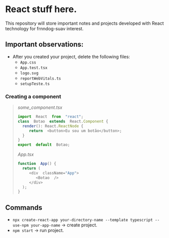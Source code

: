 # React stuff here.
This repository will store important notes and projects developed with React technology for frnndog-suav interest.
## Important observations:
- After you created your project, delete the following files:
	- `App.css`
	- `App.test.tsx`
	- `logo.svg`
	- `reportWebVitals.ts`
	- `setupTeste.ts`
### **Creating a component**
>*some_component.tsx*
>```typescript
>import  React  from  "react";
>class  Botao  extends  React.Component {
>   render(): React.ReactNode {
>      return  <button>Eu sou um botão</button>;
>   }
>}
>export  default  Botao;
>```
>*App.tsx*
>```typescript
>function  App() {
>   return (
>      <div  className="App">
>         <Botao  />
>      </div>
>   );
>}
>```


## Commands

 - `npx create-react-app your-directory-name --template typescript --use-npm your-app-name` -> create project.
 - `npm start` -> run project.

